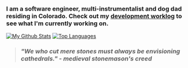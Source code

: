 ### I am a software engineer, multi-instrumentalist and dog dad residing in Colorado. Check out my [development worklog](https://jamison.codes/worklog) to see what I'm currently working on.
[![My Github Stats]](https://github.com/anuraghazra/github-readme-stats)
[![Top Languages]](https://github.com/anuraghazra/github-readme-stats)

>### *__"We who cut mere stones must always be envisioning cathedrals."__ - medieval stonemason's creed*


[My Github Stats]: https://github-readme-stats.vercel.app/api?username=jamogriff&count_private=true&show_icons=true&cache_seconds=86400&include_all_commits=true&title_color=EDCB96&bg_color=90,0E0E52,0E0E7F&icon_color=EDCB96&hide_border=true&text_color=fff&disable_animations=true&hide_rank=false&hide_title=true

[Top Languages]: https://github-readme-stats.vercel.app/api/top-langs/?username=jamogriff&layout=compact&bg_color=EDCB96&title_color=0E0E52&langs_count=6&hide_border=true&text_color=0E0E52&card_width=240&cache_seconds=86400&custom_title=Programming%20Toolkit
